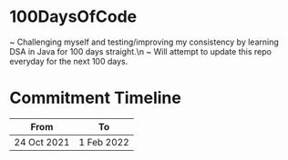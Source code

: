 # 100DaysOfCode

~ Challenging myself and testing/improving my consistency by learning DSA in Java for 100 days straight.\n
~ Will attempt to update this repo everyday for the next 100 days.

# Commitment Timeline

| From | To |
|---|---|
| 24 Oct 2021 | 1 Feb 2022 |

